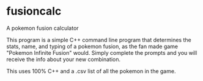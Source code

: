 # fusioncalc
A pokemon fusion calculator

This program is a simple C++ command line program that determines the stats, name, and typing of a pokemon fusion, as the fan made game "Pokemon Infinite Fusion" would.
Simply complete the prompts and you will receive the info about your new combination.

This uses 100% C++ and a .csv list of all the pokemon in the game.
